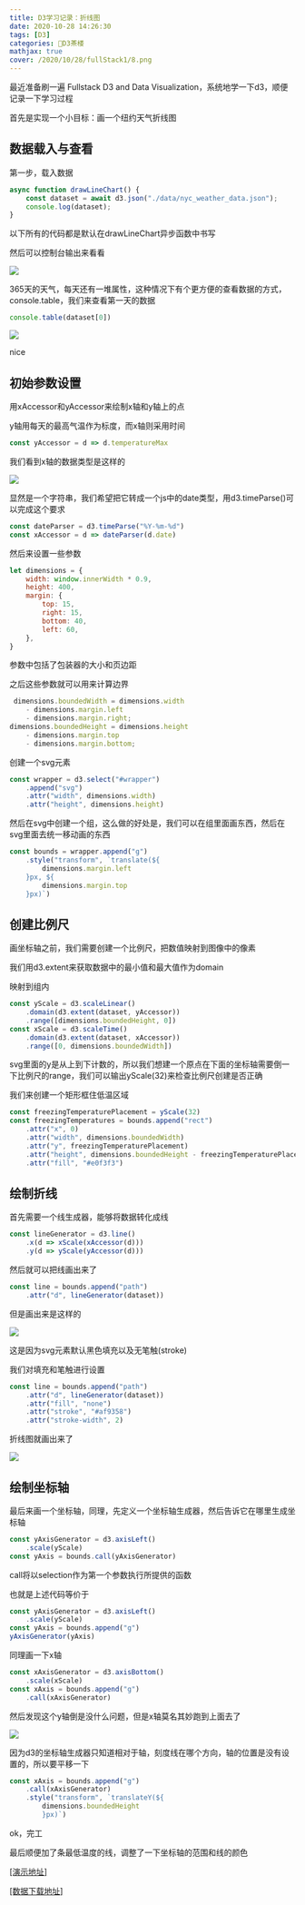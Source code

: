 ```yaml
---
title: D3学习记录：折线图
date: 2020-10-28 14:26:30
tags: [D3]
categories: 🍵D3茶楼
mathjax: true
cover: /2020/10/28/fullStack1/8.png
---
```

最近准备刷一遍 Fullstack D3 and Data Visualization，系统地学一下d3，顺便记录一下学习过程

首先是实现一个小目标：画一个纽约天气折线图

## 数据载入与查看

第一步，载入数据

```javascript
async function drawLineChart() {
    const dataset = await d3.json("./data/nyc_weather_data.json");
    console.log(dataset);
}
```

以下所有的代码都是默认在drawLineChart异步函数中书写

然后可以控制台输出来看看

![](1.png)

365天的天气，每天还有一堆属性，这种情况下有个更方便的查看数据的方式，console.table，我们来查看第一天的数据

```javascript
console.table(dataset[0])
```

![](2.png)

nice

## 初始参数设置

用xAccessor和yAccessor来绘制x轴和y轴上的点

y轴用每天的最高气温作为标度，而x轴则采用时间

```javascript
const yAccessor = d => d.temperatureMax
```

我们看到x轴的数据类型是这样的

![](3.png)

显然是一个字符串，我们希望把它转成一个js中的date类型，用d3.timeParse()可以完成这个要求

```javascript
const dateParser = d3.timeParse("%Y-%m-%d")
const xAccessor = d => dateParser(d.date)
```

然后来设置一些参数

```javascript
let dimensions = {
    width: window.innerWidth * 0.9,
    height: 400,
    margin: {
        top: 15,
        right: 15,
        bottom: 40,
        left: 60,
    },
}
```

参数中包括了包装器的大小和页边距

之后这些参数就可以用来计算边界

```javascript
 dimensions.boundedWidth = dimensions.width 
    - dimensions.margin.left 
    - dimensions.margin.right;
dimensions.boundedHeight = dimensions.height 
    - dimensions.margin.top 
    - dimensions.margin.bottom;  
```

创建一个svg元素

```javascript
const wrapper = d3.select("#wrapper")
    .append("svg")
    .attr("width", dimensions.width)
    .attr("height", dimensions.height)
```

然后在svg中创建一个组，这么做的好处是，我们可以在组里面画东西，然后在svg里面去统一移动画的东西

```javascript
const bounds = wrapper.append("g")  
    .style("transform", `translate(${
        dimensions.margin.left
    }px, ${
        dimensions.margin.top
    }px)`)
```

## 创建比例尺

画坐标轴之前，我们需要创建一个比例尺，把数值映射到图像中的像素

我们用d3.extent来获取数据中的最小值和最大值作为domain

映射到组内

```javascript
const yScale = d3.scaleLinear()
    .domain(d3.extent(dataset, yAccessor)) 
    .range([dimensions.boundedHeight, 0])
const xScale = d3.scaleTime()
    .domain(d3.extent(dataset, xAccessor))  
    .range([0, dimensions.boundedWidth])
```

svg里面的y是从上到下计数的，所以我们想建一个原点在下面的坐标轴需要倒一下比例尺的range，我们可以输出yScale(32)来检查比例尺创建是否正确

我们来创建一个矩形框住低温区域

```javascript
const freezingTemperaturePlacement = yScale(32)
const freezingTemperatures = bounds.append("rect")
    .attr("x", 0)
    .attr("width", dimensions.boundedWidth)
    .attr("y", freezingTemperaturePlacement)
    .attr("height", dimensions.boundedHeight - freezingTemperaturePlacement)
    .attr("fill", "#e0f3f3")
```

## 绘制折线

首先需要一个线生成器，能够将数据转化成线

```javascript
const lineGenerator = d3.line() 
    .x(d => xScale(xAccessor(d)))
    .y(d => yScale(yAccessor(d)))
```

然后就可以把线画出来了

```javascript
const line = bounds.append("path")
    .attr("d", lineGenerator(dataset))
```

但是画出来是这样的

![](4.png)

这是因为svg元素默认黑色填充以及无笔触(stroke)

我们对填充和笔触进行设置

```javascript
const line = bounds.append("path")
    .attr("d", lineGenerator(dataset))
    .attr("fill", "none")
    .attr("stroke", "#af9358")
    .attr("stroke-width", 2)
```

折线图就画出来了

![](5.png)

## 绘制坐标轴

最后来画一个坐标轴，同理，先定义一个坐标轴生成器，然后告诉它在哪里生成坐标轴

```javascript
const yAxisGenerator = d3.axisLeft()  
    .scale(yScale)
const yAxis = bounds.call(yAxisGenerator)
```

call将以selection作为第一个参数执行所提供的函数

也就是上述代码等价于

```javascript
const yAxisGenerator = d3.axisLeft()  
    .scale(yScale)
const yAxis = bounds.append("g")
yAxisGenerator(yAxis)
```

同理画一下x轴

```javascript
const xAxisGenerator = d3.axisBottom()  
    .scale(xScale)
const xAxis = bounds.append("g")
    .call(xAxisGenerator)
```

然后发现这个y轴倒是没什么问题，但是x轴莫名其妙跑到上面去了

![](6.png)

因为d3的坐标轴生成器只知道相对于轴，刻度线在哪个方向，轴的位置是没有设置的，所以要平移一下

```javascript
const xAxis = bounds.append("g")
    .call(xAxisGenerator)
    .style("transform", `translateY(${
        dimensions.boundedHeight
        }px)`)
```

ok，完工

最后顺便加了条最低温度的线，调整了一下坐标轴的范围和线的颜色

[[演示地址]](https://forever97.github.io/dataViz/fullStackD3/lineChart/)

[[数据下载地址]](https://github.com/forever97/dataViz/blob/main/fullStackD3/lineChart/data/nyc_weather_data.json)




